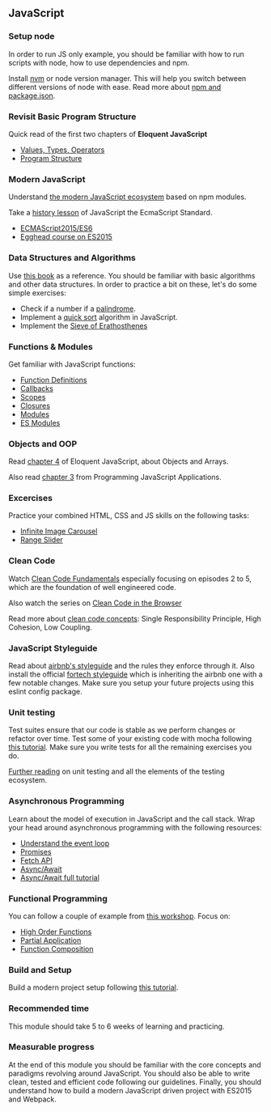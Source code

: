 ## JavaScript

### Setup node
In order to run JS only example, you should be familiar with how to run scripts with node, how to use dependencies and npm.

Install [nvm](https://github.com/creationix/nvm) or node version manager. This will help you switch between different versions of node with ease. Read more about [npm and package.json](https://www.sitepoint.com/beginners-guide-node-package-manager/).

### Revisit Basic Program Structure
Quick read of the first two chapters of **Eloquent JavaScript**
* [Values, Types, Operators](http://eloquentjavascript.net/01_values.html)
* [Program Structure](http://eloquentjavascript.net/02_program_structure.html)

### Modern JavaScript
Understand [the modern JavaScript ecosystem](https://medium.com/@peterxjang/modern-javascript-explained-for-dinosaurs-f695e9747b70) based on npm modules.

Take a [history lesson](https://auth0.com/blog/a-brief-history-of-javascript/) of JavaScript the EcmaScript Standard.
* [ECMAScript2015/ES6](http://es6-features.org/#Constants)
* [Egghead course on ES2015](https://egghead.io/courses/learn-es6-ecmascript-2015)

### Data Structures and Algorithms
Use [this book](https://github.com/amilajack/reading/blob/master/JavaScript/Learning%20Javascript%20Data%20Structures%20and%20Algorithms.pdf) as a reference. You should be familiar with basic algorithms and other data structures. In order to practice a bit on these, let's do some simple exercises:
* Check if a number if a [palindrome](https://en.wikipedia.org/wiki/Palindrome).
* Implement a [quick sort](https://en.wikipedia.org/wiki/Quicksort) algorithm in JavaScript.
* Implement the [Sieve of Erathosthenes](https://en.wikipedia.org/wiki/Sieve_of_Eratosthenes)

### Functions & Modules
Get familiar with JavaScript functions:
* [Function Definitions](http://eloquentjavascript.net/03_functions.html)
* [Callbacks](https://dev.to/faradayyg/understanding-javascript-callbacks-58i)
* [Scopes](https://scotch.io/tutorials/understanding-scope-in-javascript)
* [Closures](https://medium.freecodecamp.org/lets-learn-javascript-closures-66feb44f6a44)
* [Modules](https://toddmotto.com/mastering-the-module-pattern/)
* [ES Modules](https://hacks.mozilla.org/2018/03/es-modules-a-cartoon-deep-dive/)

### Objects and OOP
Read [chapter 4](http://eloquentjavascript.net/04_data.html) of Eloquent JavaScript, about Objects and Arrays.

Also read [chapter 3](http://chimera.labs.oreilly.com/books/1234000000262/ch03.html) from Programming JavaScript Applications.

### Excercises
Practice your combined HTML, CSS and JS skills on the following tasks:
* [Infinite Image Carousel](https://amazingcarousel.com/examples/jquery-image-carousel-slider-id13/)
* [Range Slider](http://rangeslider.js.org/)

### Clean Code
Watch [Clean Code Fundamentals](https://cleancoders.com/videos/clean-code/fundamentals) especially focusing on episodes 2 to 5, which are the foundation of well engineered code.

Also watch the series on [Clean Code in the Browser](https://cleancoders.com/videos/clean-code-in-the-browser)

Read more about [clean code concepts](https://alistapart.com/article/coding-with-clarity): Single Responsibility Principle, High Cohesion, Low Coupling.

### JavaScript Styleguide
Read about [airbnb's styleguide](https://github.com/airbnb/javascript) and the rules they enforce through it. Also install the official [fortech styleguide](https://github.com/FortechRomania/eslint-config-fortech) which is inheriting the airbnb one with a few notable changes. Make sure you setup your future projects using this eslint config package.

### Unit testing
Test suites ensure that our code is stable as we perform changes or refactor over time. Test some of your existing code with mocha following [this tutorial](https://www.sitepoint.com/unit-test-javascript-mocha-chai/). Make sure you write tests for all the remaining exercises you do.

[Further reading](https://medium.com/welldone-software/an-overview-of-javascript-testing-in-2018-f68950900bc3) on unit testing and all the elements of the testing ecosystem.

### Asynchronous Programming
Learn about the model of execution in JavaScript and the call stack. Wrap your head around asynchronous programming with the following resources:
* [Understand the event loop](https://www.youtube.com/watch?v=8aGhZQkoFbQ)
* [Promises](https://scotch.io/tutorials/javascript-promises-for-dummies)
* [Fetch API](https://developer.mozilla.org/en-US/docs/Web/API/Fetch_API)
* [Async/Await](https://tutorialzine.com/2017/07/javascript-async-await-explained)
* [Async/Await full tutorial](https://egghead.io/courses/asynchronous-javascript-with-async-await)

### Functional Programming
You can follow a couple of example from [this workshop](https://github.com/alexnm/functional-javascript-workshop). Focus on:
* [High Order Functions](https://egghead.io/courses/mastering-asynchronous-programming-the-end-of-the-loop)
* [Partial Application](https://medium.com/javascript-scene/curry-or-partial-application-8150044c78b8)
* [Function Composition](https://medium.com/javascript-scene/master-the-javascript-interview-what-is-function-composition-20dfb109a1a0)

### Build and Setup
Build a modern project setup following [this tutorial](https://www.pluralsight.com/courses/javascript-development-environment).

### Recommended time
This module should take 5 to 6 weeks of learning and practicing.

### Measurable progress
At the end of this module you should be familiar with the core concepts and paradigms revolving around JavaScript. You should also be able to write clean, tested and efficient code following our guidelines. Finally, you should understand how to build a modern JavaScript driven project with ES2015 and Webpack.

